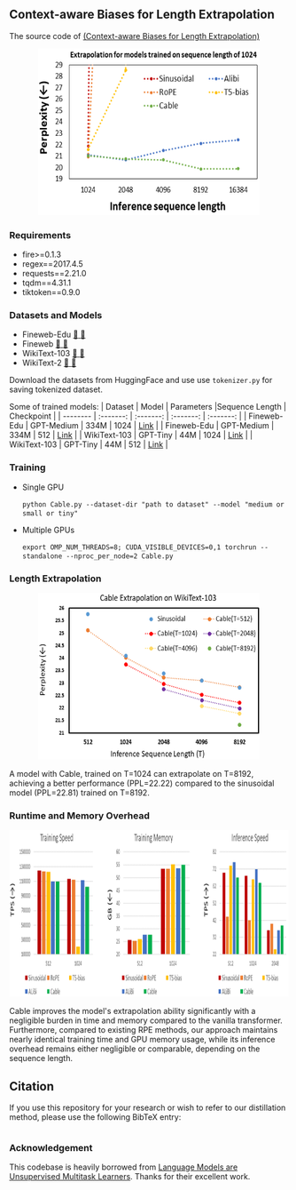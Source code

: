 ## Context-aware Biases for Length Extrapolation 

The source code of [(Context-aware Biases for Length Extrapolation)]()

<p align="center">
 <img src="https://raw.githubusercontent.com/axiomlab/Cable/refs/heads/main/Figures/pull_figure.png"  width="400" height="300"/>
</p>

### Requirements

- fire>=0.1.3
- regex==2017.4.5
- requests==2.21.0
- tqdm==4.31.1
- tiktoken==0.9.0 

### Datasets and Models
- Fineweb-Edu [ :link: ](https://arxiv.org/abs/2406.17557) [:hugs:](https://huggingface.co/datasets/HuggingFaceFW/fineweb-edu)
- Fineweb [ :link: ](https://arxiv.org/abs/2406.17557) [:hugs:](https://huggingface.co/datasets/HuggingFaceFW/fineweb)
- WikiText-103 [ :link: ](https://arxiv.org/abs/1609.07843) [:hugs:](https://huggingface.co/datasets/iohadrubin/wikitext-103-raw-v1)
- WikiText-2 [ :link: ](https://arxiv.org/abs/1609.07843) [:hugs:](https://huggingface.co/datasets/mindchain/wikitext2)

Download the datasets from HuggingFace and use use ```tokenizer.py``` for saving tokenized dataset.


Some of trained models:
| Dataset | Model | Parameters |Sequence Length | Checkpoint |
| -------- | :-------: | :-------: | :-------: | :-------: |
| Fineweb-Edu | GPT-Medium | 334M | 1024 | [Link]() |
| Fineweb-Edu | GPT-Medium | 334M | 512 | [Link]() |
| WikiText-103 | GPT-Tiny | 44M | 1024 | [Link]() |
| WikiText-103 | GPT-Tiny | 44M | 512 | [Link]() |


### Training
- Single GPU
  ```shell
  python Cable.py --dataset-dir "path to dataset" --model "medium or small or tiny"
  ```

- Multiple GPUs
  ```shell
  export OMP_NUM_THREADS=8; CUDA_VISIBLE_DEVICES=0,1 torchrun --standalone --nproc_per_node=2 Cable.py
  ```


### Length Extrapolation

<p align="center">
 <img src="https://raw.githubusercontent.com/axiomlab/Cable/refs/heads/main/Figures/ablation.png"  width="400" height="300"/>
</p>

A model with Cable, trained on T=1024 can extrapolate on T=8192, achieving a better performance (PPL=22.22) compared to the sinusoidal model (PPL=22.81) trained on T=8192.

### Runtime and Memory Overhead
<p align="center">
 <img src="https://raw.githubusercontent.com/axiomlab/Cable/refs/heads/main/Figures/time.png"  width="800" height="300"/>
</p>

Cable improves the model's extrapolation ability significantly with a negligible burden in time and memory compared to the vanilla transformer. Furthermore, compared to existing RPE methods, our approach maintains nearly identical training time and GPU memory usage, while its inference overhead remains either negligible or comparable, depending on the sequence length.
 
 ## Citation
If you use this repository for your research or wish to refer to our distillation method, please use the following BibTeX entry:
```bibtex

```

### Acknowledgement
This codebase is heavily borrowed from [Language Models are Unsupervised Multitask Learners](https://github.com/openai/gpt-2). Thanks for their excellent work.
